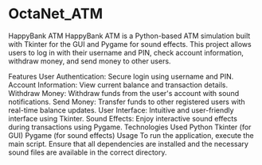 # OctaNet_ATM
HappyBank ATM
HappyBank ATM is a Python-based ATM simulation built with Tkinter for the GUI and Pygame for sound effects. This project allows users to log in with their username and PIN, check account information, withdraw money, and send money to other users.

Features
User Authentication: Secure login using username and PIN.
Account Information: View current balance and transaction details.
Withdraw Money: Withdraw funds from the user's account with sound notifications.
Send Money: Transfer funds to other registered users with real-time balance updates.
User Interface: Intuitive and user-friendly interface using Tkinter.
Sound Effects: Enjoy interactive sound effects during transactions using Pygame.
Technologies Used
Python
Tkinter (for GUI)
Pygame (for sound effects)
Usage
To run the application, execute the main script. Ensure that all dependencies are installed and the necessary sound files are available in the correct directory.

